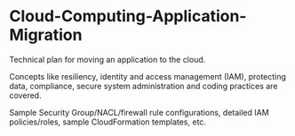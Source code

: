 # Cloud-Computing-Application-Migration
Technical plan for moving an application to the cloud.

Concepts like resiliency, identity and access management (IAM), protecting data, compliance, secure system administration and coding practices are covered. 

Sample Security Group/NACL/firewall rule configurations, detailed IAM policies/roles, sample CloudFormation templates, etc.
